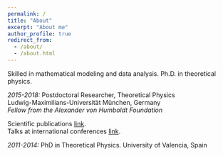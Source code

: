 ```yaml
---
permalink: /
title: "About"
excerpt: "About me"
author_profile: true
redirect_from: 
  - /about/
  - /about.html
---
```



Skilled in mathematical modeling and data analysis. Ph.D. in theoretical physics.



*2015-2018:* Postdoctoral Researcher, Theoretical Physics    
Ludwig-Maximilians-Universität München, Germany      
  _Fellow from the Alexander von Humboldt Foundation_
 
 
Scientific publications  [link](http://inspirehep.net/author/profile/A.Celis.1).   
Talks at international conferences [link](https://celis.github.io/files/conferences.pdf).          



*2011-2014:*  PhD in Theoretical Physics.
 University of Valencia, Spain                 


